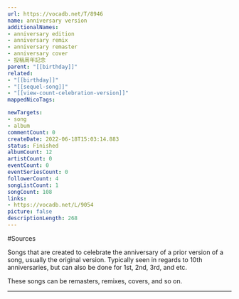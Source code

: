 ```yaml
---
url: https://vocadb.net/T/8946
name: anniversary version
additionalNames: 
- anniversary edition
- anniversary remix
- anniversary remaster
- anniversary cover
- 投稿周年記念
parent: "[[birthday]]"
related:
- "[[birthday]]"
- "[[sequel-song]]"
- "[[view-count-celebration-version]]"
mappedNicoTags:

newTargets:
- song
- album
commentCount: 0
createDate: 2022-06-18T15:03:14.883
status: Finished
albumCount: 12
artistCount: 0
eventCount: 0
eventSeriesCount: 0
followerCount: 4
songListCount: 1
songCount: 108
links: 
- https://vocadb.net/L/9054
picture: false
descriptionLength: 268
---
```


#Sources

Songs that are created to celebrate the anniversary of a prior version of a song, usually the original version. Typically seen in regards to 10th anniversaries, but can also be done for 1st, 2nd, 3rd, and etc.

These songs can be remasters, remixes, covers, and so on.

---

